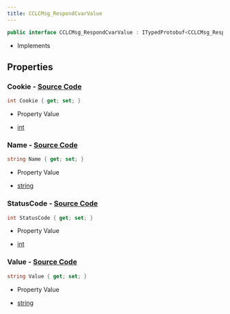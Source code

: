 ```yaml
---
title: CCLCMsg_RespondCvarValue
---
```


```csharp
public interface CCLCMsg_RespondCvarValue : ITypedProtobuf<CCLCMsg_RespondCvarValue>, INativeHandle, INetMessage<CCLCMsg_RespondCvarValue>, IDisposable
```

- Implements

## Properties

### **Cookie** - [Source Code](https://github.com/swiftly-solution/swiftlys2/blob/main/managed/src/SwiftlyS2.Generated/Protobufs/Interfaces/CCLCMsg_RespondCvarValue.cs#L18)

```csharp
int Cookie { get; set; }
```

- Property Value

- [int](https://learn.microsoft.com/dotnet/api/system.int32)

### **Name** - [Source Code](https://github.com/swiftly-solution/swiftlys2/blob/main/managed/src/SwiftlyS2.Generated/Protobufs/Interfaces/CCLCMsg_RespondCvarValue.cs#L24)

```csharp
string Name { get; set; }
```

- Property Value

- [string](https://learn.microsoft.com/dotnet/api/system.string)

### **StatusCode** - [Source Code](https://github.com/swiftly-solution/swiftlys2/blob/main/managed/src/SwiftlyS2.Generated/Protobufs/Interfaces/CCLCMsg_RespondCvarValue.cs#L21)

```csharp
int StatusCode { get; set; }
```

- Property Value

- [int](https://learn.microsoft.com/dotnet/api/system.int32)

### **Value** - [Source Code](https://github.com/swiftly-solution/swiftlys2/blob/main/managed/src/SwiftlyS2.Generated/Protobufs/Interfaces/CCLCMsg_RespondCvarValue.cs#L27)

```csharp
string Value { get; set; }
```

- Property Value

- [string](https://learn.microsoft.com/dotnet/api/system.string)

